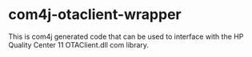 com4j-otaclient-wrapper
=======================

This is com4j generated code that can be used to interface with the HP Quality Center 11 OTAClient.dll com library.